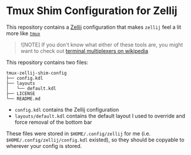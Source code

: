 # Tmux Shim Configuration for Zellij

This repository contains a [Zellij][zellij] configuration that makes `zellij` feel a lit more like [`tmux`][tmux]

> ![NOTE]
> If you don't know what either of these tools are, you might want to check out [terminal multiplexers on wikipedia][wiki-terminal-multiplexers]

This repository contains two files:

```
tmux-zellij-shim-config
├── config.kdl
├── layouts
│   └── default.kdl
├── LICENSE
└── README.md
```

- `config.kdl` contains the Zellij configuration
- `layouts/default.kdl` contains the default layout I used to override and force removal of the bottom bar

These files were stored in `$HOME/.config/zellij` for me (i.e. `$HOME/.config/zellij/config.kdl` existed), so they should be copyable to wherever your config is stored.

[zellij]: https://zellij.dev
[wiki-terminal-multiplexers]: https://en.wikipedia.org/wiki/Terminal_multiplexer
[tmux]: https://github.com/tmux/tmux/wiki

